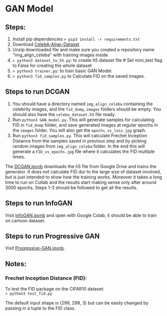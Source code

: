 # GAN Model

## Steps:

1. Install pip dependencies `> pip3 install -r requirements.txt`
2. Download [CelebA-Align-Dataset](http://mmlab.ie.cuhk.edu.hk/projects/CelebA.html)
3. Unzip downloaded file and make sure you created a repository name "img_align_celeba" with training images inside
4. `> python3 dataset_to_h5.py`: to create h5 dataset file # Set mini_test flag to False for creating the whole dataset
5. `> python3 trainer.py`: to train basic GAN Model.
6. `> python3 fid_samples.py` to Calculate FID on the saved images.

## Steps to run DCGAN
1. You should have a directory named `img_align_celeba` containing the celebrity images, and the `fid_dump`, `images` folders should be empty. You should also have the `celeba_dataset.h5` file ready.
2. Run `python3 GAN_model.py`. This will generate samples for calculating FID in `fid_dump` folder, and save generated images at regular epochs in the `images` folder. You will also get the `epochs_vs_loss.jpg` graph.
3. Run `python3 fid_samples.py`. This will calculate Frechet Inception Distance from the samples saved in previous step and by picking random images from `img_align_celeba` folder. In the end this will generate a `FID_vs_epochs.jpg` file where it calculates the FID multiple times.

The [DCGAN.ipynb](https://github.com/lokinSai/GAN-Implementation/blob/master/DCGAN.ipynb) downloads the h5 file from Google Drive and trains the generator. It does not calculate FID dur to the large size of dataset involved, but is just intended to show how the training works. Moreover it takes a long time to run on Collab and the results start making sense only after around 3000 epochs. Steps 1-3 should be followed to get all the results.

## Steps to run InfoGAN
Visit [InfoGAN.ipynb](https://github.com/lokinSai/GAN-Implementation/blob/master/InfoGAN.ipynb) and open with Google Colab, it should be able to train on cartoon dataset.

## Steps to run Progressive GAN
Visit [Progressive-GAN.ipynb](https://github.com/lokinSai/GAN-Implementation/blob/master/Progressive-GAN.ipynb).

## Notes:

### Frechet Inception Distance (FID):

To test the FID package on the CIFAR10 dataset:  
`> python3 test_fid.py`

The default input shape is (299, 299, 3) but can be easily changed by passing in a tuple to the FID class.
